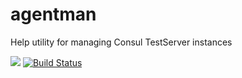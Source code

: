 # agentman
Help utility for managing Consul TestServer instances

[![](https://img.shields.io/badge/godoc-reference-5272B4.svg?style=flat-square)](https://godoc.org/github.com/dcarbone/agentman)
[![Build Status](https://travis-ci.org/dcarbone/agentman.svg?branch=master)](https://travis-ci.org/dcarbone/agentman)